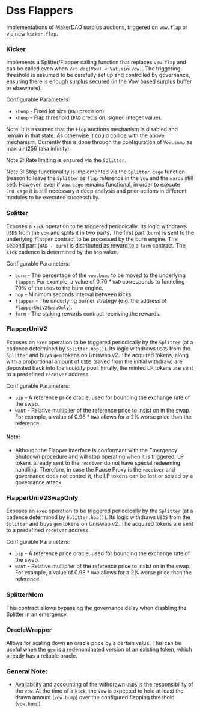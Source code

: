 # Dss Flappers

Implementations of MakerDAO surplus auctions, triggered on `vow.flap` or via new `kicker.flap`.

### Kicker

Implements a Splitter/Flapper calling function that replaces `Vow.flap` and can be called even when `Vat.dai(Vow) < Vat.sin(Vow)`.
The triggering threshold is assumed to be carefully set up and controlled by governance, ensuring there is enough surplus secured (in the Vow based surplus buffer or elsewhere).

Configurable Parameters:
* `kbump` - Fixed lot size (`RAD` precision)
* `khump` - Flap threshold (`RAD` precision, signed integer value).

Note: It is assumed that the `Flop` auctions mechanism is disabled and remain in that state. As otherwise it could collide with the above mechanism.
Currently this is done through the configuration of `Vow.sump` as max uint256 (aka infinity).

Note 2: Rate limiting is ensured via the `Splitter`.

Note 3: Stop functionality is implemented via the `Splitter.cage` function (reason to leave the `Splitter` as `flap` reference in the `Vow` and the `wards` still set). However, even if `Vow.cage` remains functional, in order to execute `End.cage` it is still necessary a deep analysis and prior actions in different modules to be executed successfully.

### Splitter

Exposes a `kick` operation to be triggered periodically. Its logic withdraws `USDS` from the `vow` and splits it in two parts. The first part (`burn`) is sent to the underlying `flapper` contract to be processed by the burn engine. The second part (`WAD - burn`) is distributed as reward to a `farm` contract. The `kick` cadence is determined by the `hop` value.

Configurable Parameters:
* `burn` - The percentage of the `vow.bump` to be moved to the underlying `flapper`. For example, a value of 0.70 \* `WAD` corresponds to funneling 70% of the `USDS` to the burn engine.
* `hop` - Minimum seconds interval between kicks.
* `flapper` - The underlying burner strategy (e.g. the address of `FlapperUniV2SwapOnly`).
* `farm` - The staking rewards contract receiving the rewards.

### FlapperUniV2

Exposes an `exec` operation to be triggered periodically by the `Splitter` (at a cadence determined by `Splitter.hop()`). Its logic withdraws `USDS` from the `Splitter` and buys `gem` tokens on Uniswap v2. The acquired tokens, along with a proportional amount of `USDS` (saved from the initial withdraw) are deposited back into the liquidity pool. Finally, the minted LP tokens are sent to a predefined `receiver` address.

Configurable Parameters:
* `pip` - A reference price oracle, used for bounding the exchange rate of the swap.
* `want` - Relative multiplier of the reference price to insist on in the swap. For example, a value of 0.98 * `WAD` allows for a 2% worse price than the reference.

#### Note:

* Although the Flapper interface is conformant with the Emergency Shutdown procedure and will stop operating when it is triggered, LP tokens already sent to the `receiver` do not have special redeeming handling. Therefore, in case the Pause Proxy is the `receiver` and governance does not control it, the LP tokens can be lost or seized by a governance attack.

### FlapperUniV2SwapOnly

Exposes an `exec` operation to be triggered periodically by the `Splitter` (at a cadence determined by `Splitter.hop()`). Its logic withdraws `USDS` from the `Splitter` and buys `gem` tokens on Uniswap v2. The acquired tokens are sent to a predefined `receiver` address.

Configurable Parameters:
* `pip` - A reference price oracle, used for bounding the exchange rate of the swap.
* `want` - Relative multiplier of the reference price to insist on in the swap. For example, a value of 0.98 * `WAD` allows for a 2% worse price than the reference.

### SplitterMom

This contract allows bypassing the governance delay when disabling the Splitter in an emergency.

### OracleWrapper

Allows for scaling down an oracle price by a certain value. This can be useful when the `gem` is a redenominated version of an existing token, which already has a reliable oracle.

### General Note:

* Availability and accounting of the withdrawn `USDS` is the responsibility of the `vow`. At the time of a `kick`, the `vow` is expected to hold at least the drawn amount (`vow.bump`) over the configured flapping threshold (`vow.hump`).
